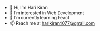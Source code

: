 - 👋 Hi, I’m Hari Kiran
- 👀 I’m interested in Web Development
- 🌱 I’m currently learning React
- 📫 Reach me at harikiran4077@gmail.com

<!---
Hari4077/Hari4077 is a ✨ special ✨ repository because its `README.md` (this file) appears on your GitHub profile.
You can click the Preview link to take a look at your changes.
--->
